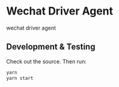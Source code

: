 # Wechat Driver Agent

wechat driver agent

## Development & Testing

Check out the source. Then run:

```bash
yarn
yarn start
```
